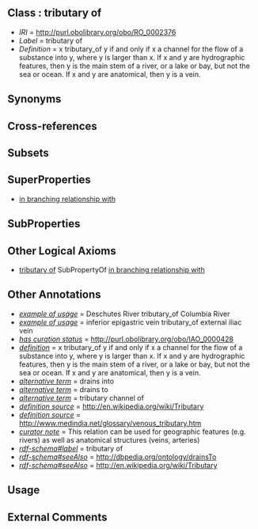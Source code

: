 
## Class : tributary of

 * *IRI* = http://purl.obolibrary.org/obo/RO_0002376
 * *Label* = tributary of
 * *Definition* = x tributary_of y if and only if x a channel for the flow of a substance into y, where y is larger than x. If x and y are hydrographic features, then y is the main stem of a river, or a lake or bay, but not the sea or ocean. If x and y are anatomical, then y is a vein.

## Synonyms


## Cross-references


## Subsets


## SuperProperties

 * [in branching relationship with](../../RO/75/RO_0002375.md)

## SubProperties


## Other Logical Axioms

 * [tributary of](../../RO/76/RO_0002376.md) SubPropertyOf [in branching relationship with](../../RO/75/RO_0002375.md)

## Other Annotations

 * *[example of usage](../../IAO/12/IAO_0000112.md)* = Deschutes River tributary_of Columbia River
 * *[example of usage](../../IAO/12/IAO_0000112.md)* = inferior epigastric vein tributary_of external iliac vein
 * *[has curation status](../../IAO/14/IAO_0000114.md)* = http://purl.obolibrary.org/obo/IAO_0000428
 * *[definition](../../IAO/15/IAO_0000115.md)* = x tributary_of y if and only if x a channel for the flow of a substance into y, where y is larger than x. If x and y are hydrographic features, then y is the main stem of a river, or a lake or bay, but not the sea or ocean. If x and y are anatomical, then y is a vein.
 * *[alternative term](../../IAO/18/IAO_0000118.md)* = drains into
 * *[alternative term](../../IAO/18/IAO_0000118.md)* = drains to
 * *[alternative term](../../IAO/18/IAO_0000118.md)* = tributary channel of
 * *[definition source](../../IAO/19/IAO_0000119.md)* = http://en.wikipedia.org/wiki/Tributary
 * *[definition source](../../IAO/19/IAO_0000119.md)* = http://www.medindia.net/glossary/venous_tributary.htm
 * *[curator note](../../IAO/32/IAO_0000232.md)* = This relation can be used for geographic features (e.g. rivers) as well as anatomical structures (veins, arteries)
 * *[rdf-schema#label](../../el/rdf-schema#label.md)* = tributary of
 * *[rdf-schema#seeAlso](../../so/rdf-schema#seeAlso.md)* = http://dbpedia.org/ontology/drainsTo
 * *[rdf-schema#seeAlso](../../so/rdf-schema#seeAlso.md)* = http://en.wikipedia.org/wiki/Tributary

## Usage


## External Comments

